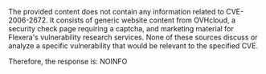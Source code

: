 The provided content does not contain any information related to CVE-2006-2672. It consists of generic website content from OVHcloud, a security check page requiring a captcha, and marketing material for Flexera's vulnerability research services. None of these sources discuss or analyze a specific vulnerability that would be relevant to the specified CVE.

Therefore, the response is:
NOINFO
